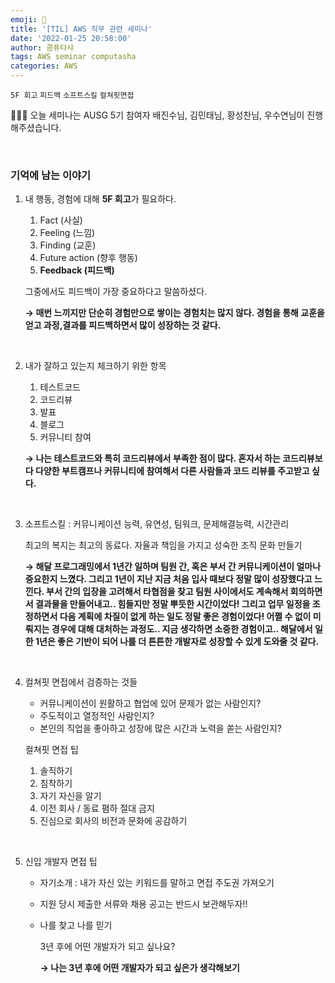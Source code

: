 ```yaml
---
emoji: 💬
title: '[TIL] AWS 직무 관련 세미나'
date: '2022-01-25 20:58:00'
author: 콤퓨타샤
tags: AWS seminar computasha
categories: AWS
---
```


`5F 회고` `피드백` `소프트스킬` `컬쳐핏면접`

👨🏻‍🏫 오늘 세미나는 AUSG 5기 참여자 배진수님, 김민태님, 황성찬님, 우수연님이 진행해주셨습니다. 

<br>

### 기억에 남는 이야기

1. 내 행동, 경험에 대해 **5F 회고**가 필요하다. 
    1. Fact (사실)
    2. Feeling (느낌)
    3. Finding (교훈)
    4. Future action (향후 행동)
    5. **Feedback (피드백)**
    
    그중에서도 피드백이 가장 중요하다고 말씀하셨다.
    
    **→ 매번 느끼지만 단순히 경험만으로 쌓이는 경험치는 많지 않다. 경험을 통해 교훈을 얻고 과정,결과를 피드백하면서 많이 성장하는 것 같다.**
    
<br>

2. 내가 잘하고 있는지 체크하기 위한 항목
    1. 테스트코드
    2. 코드리뷰
    3. 발표
    4. 블로그
    5. 커뮤니티 참여
    
    **→ 나는 테스트코드와 특히 코드리뷰에서 부족한 점이 많다. 혼자서 하는 코드리뷰보다 다양한 부트캠프나 커뮤니티에 참여해서 다른 사람들과 코드 리뷰를 주고받고 싶다.**
        
<br>

3. 소프트스킬 : 커뮤니케이션 능력, 유연성, 팀워크, 문제해결능력, 시간관리
    
    최고의 복지는 최고의 동료다. 자율과 책임을 가지고 성숙한 조직 문화 만들기
    
    **→ 해달 프로그래밍에서 1년간 일하며 팀원 간, 혹은 부서 간 커뮤니케이션이 얼마나 중요한지 느꼈다. 그리고 1년이 지난 지금 처음 입사 때보다 정말 많이 성장했다고 느낀다. 부서 간의 입장을 고려해서 타협점을 찾고 팀원 사이에서도 계속해서 회의하면서 결과물을 만들어내고.. 힘들지만 정말 뿌듯한 시간이었다! 그리고 업무 일정을 조정하면서 다음 계획에 차질이 없게 하는 일도 정말 좋은 경험이었다! 어쩔 수 없이 미뤄지는 경우에 대해 대처하는 과정도.. 지금 생각하면 소중한 경험이고.. 해달에서 일한 1년은 좋은 기반이 되어 나를 더 튼튼한 개발자로 성장할 수 있게 도와줄 것 같다.**
        
<br>

4. 컬쳐핏 면접에서 검증하는 것들
    - 커뮤니케이션이 원활하고 협업에 있어 문제가 없는 사람인지?
    - 주도적이고 열정적인 사람인지?
    - 본인의 직업을 좋아하고 성장에 많은 시간과 노력을 쏟는 사람인지?
    
    컬쳐핏 면접 팁
    
    1. 솔직하기
    2. 침착하기
    3. 자기 자신을 알기
    4. 이전 회사 / 동료 폄하 절대 금지
    5. 진심으로 회사의 비전과 문화에 공감하기
    
<br>

5. 신입 개발자 면접 팁
    - 자기소개 : 내가 자신 있는 키워드를 말하고 면접 주도권 가져오기
    - 지원 당시 제출한 서류와 채용 공고는 반드시 보관해두자!!
    - 나를 찾고 나를 믿기
        
        3년 후에 어떤 개발자가 되고 싶나요? 
        
        **→ 나는 3년 후에 어떤 개발자가 되고 싶은가 생각해보기**

        <br><br>

```toc

```
